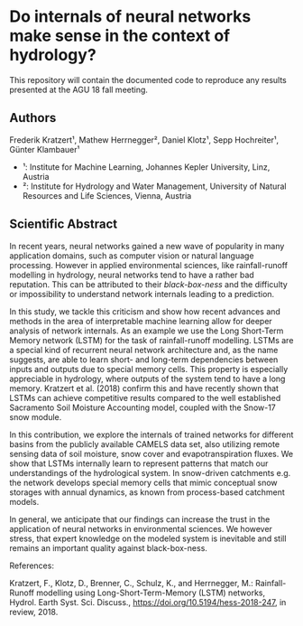 # Do internals of neural networks make sense in the context of hydrology?

This repository will contain the documented code to reproduce any results presented at the AGU 18 fall meeting.

## Authors
Frederik Kratzert¹, Mathew Herrnegger², Daniel Klotz¹, Sepp Hochreiter¹, Günter Klambauer¹

- ¹: Institute for Machine Learning, Johannes Kepler University, Linz, Austria
- ²: Institute for Hydrology and Water Management, University of Natural Resources and Life Sciences, Vienna, Austria


## Scientific Abstract

In recent years, neural networks gained a new wave of popularity in many application domains, such as computer vision or natural language processing. However in applied environmental sciences, like rainfall-runoff modelling in hydrology, neural networks tend to have a rather bad reputation. This can be attributed to their _black-box-ness_ and the difficulty or impossibility to understand network internals leading to a prediction.

In this study, we tackle this criticism and show how recent advances and methods in the area of interpretable machine learning allow for deeper analysis of network internals. As an example we use the Long Short-Term Memory network (LSTM) for the task of rainfall-runoff modelling. LSTMs are a special kind of recurrent neural network architecture and, as the name suggests, are able to learn short- and long-term dependencies between inputs and outputs due to special memory cells. This property is especially appreciable in hydrology, where outputs of the system tend to have a long memory. Kratzert et al. (2018) confirm this and have recently shown that LSTMs can achieve competitive results compared to the well established Sacramento Soil Moisture Accounting model, coupled with the Snow-17 snow module.

In this contribution, we explore the internals of trained networks for different basins from the publicly available CAMELS data set, also utilizing remote sensing data of soil moisture, snow cover and evapotranspiration fluxes. We show that LSTMs internally learn to represent patterns that match our understandings of the hydrological system. In snow-driven catchments e.g. the network develops special memory cells that mimic conceptual snow storages with annual dynamics, as known from process-based catchment models.

In general, we anticipate that our findings can increase the trust in the application of neural networks in environmental sciences. We however stress, that expert knowledge on the modeled system is inevitable and still remains an important quality against black-box-ness.

References:

Kratzert, F., Klotz, D., Brenner, C., Schulz, K., and Herrnegger, M.: Rainfall-Runoff modelling using Long-Short-Term-Memory (LSTM) networks, Hydrol. Earth Syst. Sci. Discuss., https://doi.org/10.5194/hess-2018-247, in review, 2018.


